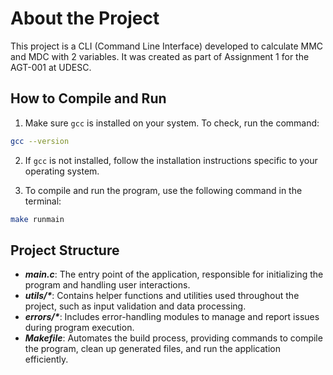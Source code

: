 # About the Project

This project is a CLI (Command Line Interface) developed to calculate MMC and MDC with 2 variables. It was created as part of Assignment 1 for the AGT-001 at UDESC.

## How to Compile and Run

1. Make sure `gcc` is installed on your system. To check, run the command:

  ```bash
  gcc --version
  ```

2. If `gcc` is not installed, follow the installation instructions specific to your operating system.

3. To compile and run the program, use the following command in the terminal:

  ```bash
  make runmain
  ```

## Project Structure

- ***main.c***: The entry point of the application, responsible for initializing the program and handling user interactions.
- ***utils/\****: Contains helper functions and utilities used throughout the project, such as input validation and data processing.
- ***errors/\****: Includes error-handling modules to manage and report issues during program execution.
- ***Makefile***: Automates the build process, providing commands to compile the program, clean up generated files, and run the application efficiently.
